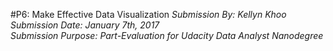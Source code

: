 #P6: Make Effective Data Visualization
*Submission By: Kellyn Khoo*  
*Submission Date: January 7th, 2017*  
*Submission Purpose: Part-Evaluation for Udacity Data Analyst Nanodegree*  
